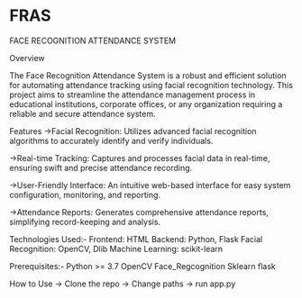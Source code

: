 # FRAS
FACE RECOGNITION ATTENDANCE SYSTEM

Overview

The Face Recognition Attendance System is a robust and efficient solution for automating attendance tracking using facial recognition technology. This project aims to streamline the attendance management process in educational institutions, corporate offices, or any organization requiring a reliable and secure attendance system.

Features
->Facial Recognition: Utilizes advanced facial recognition algorithms to accurately identify and verify individuals.

->Real-time Tracking: Captures and processes facial data in real-time, ensuring swift and precise attendance recording.

->User-Friendly Interface: An intuitive web-based interface for easy system configuration, monitoring, and reporting.

->Attendance Reports: Generates comprehensive attendance reports, simplifying record-keeping and analysis.

Technologies Used:-
Frontend: HTML
Backend: Python, Flask
Facial Recognition: OpenCV, Dlib
Machine Learning: scikit-learn

Prerequisites:-
Python >= 3.7
OpenCV
Face_Regcognition
Sklearn
flask


How to Use
-> Clone the repo
-> Change paths
-> run app.py
